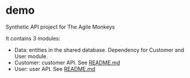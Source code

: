 # demo
Synthetic API project for The Agile Monkeys

It contains 3 modules:
* Data: entities in the shared database. Dependency for Customer and User module.
* Customer: customer API. See [README.md](./customer/README.md)
* User: user API. See [README.md](./user/README.md)